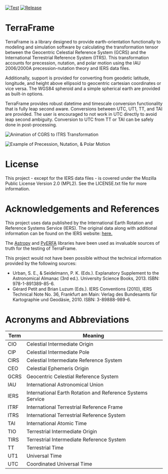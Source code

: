 [![Test](https://github.com/cmorrison31/TerraFrame/actions/workflows/test.yml/badge.svg)](https://github.com/cmorrison31/TerraFrame/actions/workflows/test.yml)
[![Release](https://github.com/cmorrison31/TerraFrame/actions/workflows/release.yml/badge.svg)](https://github.com/cmorrison31/TerraFrame/actions/workflows/release.yml)

# TerraFrame

TerraFrame is a library designed to provide earth-orientation functionally to
modeling and simulation software by calculating the transformation 
tensor between the Geocentric Celestial Reference System (GCRS) and the 
International Terrestrial Reference System (ITRS). This transformation accounts for 
precession, nutation, and polar motion using the IAU 2006/2000A 
precession-nutation theory and IERS data files.  

Additionally, support is provided for converting from geodetic latitude, 
longitude, and height above ellipsoid to geocentric cartesian coordinates or 
vice versa. The WGS84 spheroid and a simple spherical earth are provided as 
built-in options.

TerraFrame provides robust datetime and timescale conversion functionality that
is fully leap second aware. Conversions between UTC, UT1, TT, and TAI are
provided. The user is encouraged to not work in UTC directly to avoid
leap second ambiguity. Conversion to UTC from TT or TAI can be safely done
in post-processing.

![Animation of CGRS to ITRS Transformation](https://raw.githubusercontent.com/cmorrison31/TerraFrame/main/Animations/GCRS_to_ITRS.gif)

![Example of Precession, Nutation, & Polar Motion](https://raw.githubusercontent.com/cmorrison31/TerraFrame/main/Animations/Earth%20Motion%20Example.gif)

# License

This project - except for the IERS data files - is covered under the Mozilla
Public License Version 2.0 (MPL2). See the LICENSE.txt file for more
information.

# Acknowledgements and References

This project uses data published by the International Earth Rotation and
Reference Systems Service (IERS). The original data along with additional
information can be found on the IERS website:
[here.](https://www.iers.org/IERS/EN/DataProducts/EarthOrientationData/eop.html)

The [Astropy](https://www.astropy.org/) and
[PyERFA](https://pypi.org/project/pyerfa/) libraries have been used as
invaluable sources of truth for the testing of TerraFrame.

This project would not have been possible without the technical information
provided by the following sources:

- Urban, S. E., & Seidelmann, P. K. (Eds.). Explanatory Supplement to the
  Astronomical Almanac (3rd ed.). University Science Books, 2013. ISBN:
  978-1-891389-85-6.
- Gérard Petit and Brian Luzum (Eds.). IERS Conventions (2010), IERS Technical
  Note No. 36, Frankfurt am Main: Verlag des Bundesamts für Kartographie und
  Geodäsie, 2010. ISBN: 3-89888-989-6.

# Acronyms and Abbreviations

| Term | Meaning                                                    |
|------|------------------------------------------------------------|
| CIO  | Celestial Intermediate Origin                              |
| CIP  | Celestial Intermediate Pole                                |
| CIRS | Celestial Intermediate Reference System                    |
| CEO  | Celestial Ephemeris Origin                                 |
| GCRS | Geocentric Celestial Reference System                      |
| IAU  | International Astronomical Union                           |
| IERS | International Earth Rotation and Reference Systems Service |
| ITRF | International Terrestrial Reference Frame                  |
| ITRS | International Terrestrial Reference System                 |
| TAI  | International Atomic Time                                  |
| TIO  | Terrestrial Intermediate Origin                            |
| TIRS | Terrestrial Intermediate Reference System                  |
| TT   | Terrestrial Time                                           |
| UT1  | Universal Time                                             |
| UTC  | Coordinated Universal Time                                 |

